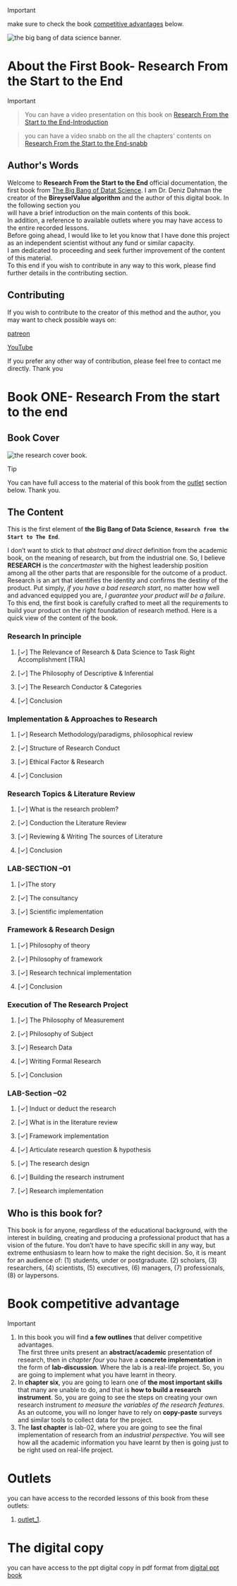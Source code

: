 > [!IMPORTANT] 
> make sure to check the book [competitive advantages](#book-competitive-advantage) below. 

![the big bang of data science banner.](/assets/cover_page.jpg)

# About the First Book- Research From the Start to the End

> [!IMPORTANT]

> You can have a video presentation on this book on [Research From the Start to the End-Introduction](https://www.youtube.com/channel/UCTy7s6Bvt3OQbHXKBmGi4Hg)

> you can have a video snabb on the all the chapters' contents on [Research From the Start to the End-snabb](https://www.youtube.com/channel/UCTy7s6Bvt3OQbHXKBmGi4Hg)


## Author's Words
Welcome to **Research From the Start to the End** official documentation, the first book from [The Big Bang of Datat Science](https://github.com/dahmansphi/big_bang_of_data_science_project). I am Dr. Deniz Dahman 
the creator of the **BireyselValue algorithm** and the author of this digital book. In the following section you  
will have a brief introduction on the main contents of this book.  
In addition, a reference to available outlets where you may have access to the entire recorded lessons.  
Before going ahead, I would like to let you know that I have done this project as an independent scientist without any fund or similar capacity.  
I am dedicated to proceeding and seek further improvement of the content of this material.  
To this end if you wish to contribute in any way to this work, please find further details in the contributing section.  
  
## Contributing 

If you wish to contribute to the creator of this method and the author, you may want to check possible ways on: 

[patreon](https://patreon.com/user?u=118924481) 

[YouTube](https://www.youtube.com/@dahmansphi) 

If you prefer any other way of contribution, please feel free to contact me directly. Thank you


# Book ONE- Research From the start to the end

## Book Cover
![the research cover book.](/assets/research_s2e_cover.png)
> [!TIP]
> You can have full access to the material of this book from the [outlet](#outlets) section below. Thank you.

## The Content

This is the first element of **the Big Bang of Data Science**, **`Research from the Start to The End`**.  

I don’t want to stick to that _abstract and direct_ definition from the academic book, on the meaning of research, but from the industrial one. So, I believe **RESEARCH** is the _concertmaster_ with the highest leadership position among all the other parts that are responsible for the outcome of a product. Research is an art that identifies the identity and confirms the destiny of the product. Put simply, _if you have a bad research start_, no matter how well and advanced equipped you are, _I guarantee your product will be a failure_. To this end, the first book is carefully crafted to meet all the requirements to build your product on the right foundation of research method. Here is a quick view of the content of the book. 

### Research In principle 

1. [✓] The Relevance of Research & Data Science to Task Right Accomplishment [TRA]  

2. [✓] The Philosophy of Descriptive & Inferential  

3. [✓] The Research Conductor & Categories  

4. [✓] Conclusion 

### Implementation & Approaches to Research 

1. [✓] Research Methodology/paradigms, philosophical review  

2. [✓] Structure of Research Conduct  

3. [✓] Ethical Factor & Research  

4. [✓] Conclusion 

### Research Topics & Literature Review  

1. [✓] What is the research problem?  

2. [✓] Conduction the Literature Review  

3. [✓] Reviewing & Writing The sources of Literature  

4. [✓] Conclusion 

### LAB-SECTION –01 

1. [✓]The story  

2. [✓] The consultancy  

3. [✓] Scientific implementation 

### Framework & Research Design 

1. [✓] Philosophy of theory  

2. [✓] Philosophy of framework  

3. [✓] Research technical implementation  

4. [✓] Conclusion 

### Execution of The Research Project 

1. [✓] The Philosophy of Measurement  

2. [✓] Philosophy of Subject  

3. [✓] Research Data  

4. [✓] Writing Formal Research  

5. [✓] Conclusion 

### LAB-Section –02 

1. [✓] Induct or deduct the research  

2. [✓] What is in the literature review  

3. [✓] Framework implementation  

4. [✓] Articulate research question & hypothesis  

5. [✓] The research design  

6. [✓] Building the research instrument  

7. [✓] Research implementation 


## Who is this book for?

This book is for anyone, regardless of the educational background, with the interest in building, creating and producing a professional product that has a vision of the future. You don’t have to have specific skill in any way, but extreme enthusiasm to learn how to make the right decision. So, it is meant for an audience of: (1) students, under or postgraduate. (2) scholars, (3) researchers, (4) scientists, (5) executives, (6) managers, (7) professionals, (8) or laypersons. 

# Book competitive advantage

> [!IMPORTANT] 
> 1. In this book you will find **a few outlines** that deliver competitive advantages.  
The first three units present an **abstract/academic** presentation of research, then in _chapter four_ you have a **concrete implementation** in the form of **lab-discussion**. Where the lab is a real-life project. So, you are going to implement what you have learnt in theory. 
> 2. In **chapter six**, you are going to learn one of **the most important skills** that many are unable to do, and that is **how to build a research instrument**. So, you are going to see the steps on creating your own research instrument _to measure the variables of the research features_. As an outcome, you will no longer have to rely on **copy-paste** surveys and similar tools to collect data for the project.  
> 3. The **last chapter** is lab-02, where you are going to see the final implementation of research from an _industrial perspective_. You will see how all the academic information you have learnt by then is going just to be right used on real-life project.  

# Outlets

you can have access to the recorded lessons of this book from these outlets:
1. [outlet_1](). 

# The digital copy 
you can have access to the ppt digital copy in pdf format from [digital ppt book](/assets/Research_S2E_Final.pdf) 


